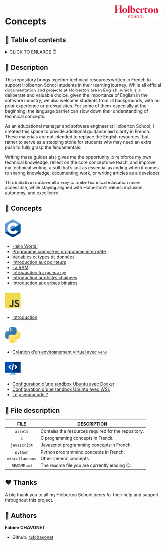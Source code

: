<img height="50px" align="right" src="https://raw.githubusercontent.com/fchavonet/fchavonet/main/assets/images/logo-holberton_school.png" alt="Holberton School logo">

# Concepts

## 🔖 Table of contents

<details>
    <summary>
          CLICK TO ENLARGE 😇
    </summary>
    📄 <a href="#description">Description</a>
    <br>
    📘 <a href="#concepts">Concepts</a>
    <br>
    📂 <a href="#files-description">Files description</a>
    <br>
    ♥️ <a href="#thanks">Thanks</a>
    <br>
    👷 <a href="#authors">Authors</a>
</details>

## 📄 <span id="description">Description</span>

This repository brings together technical resources written in French to support Holberton School students in their learning journey. While all official documentation and projects at Holberton are in English, which is a deliberate and valuable choice, given the importance of English in the software industry, we also welcome students from all backgrounds, with no prior experience or prerequisites. For some of them, especially at the beginning, the language barrier can slow down their understanding of technical concepts.

As an educational manager and software engineer at Holberton School, I created this space to provide additional guidance and clarity in French. These materials are not intended to replace the English resources, but rather to serve as a stepping stone for students who may need an extra push to fully grasp the fundamentals.

Writing these guides also gives me the opportunity to reinforce my own technical knowledge, reflect on the core concepts we teach, and improve my technical writing, a skill that’s just as essential as coding when it comes to sharing knowledge, documenting work, or writing articles as a developer.

This initiative is above all a way to make technical education more accessible, while staying aligned with Holberton's values: inclusion, autonomy, and excellence.

## 📘 <span id="concepts">Concepts</span>

### <img width="50px" src="https://raw.githubusercontent.com/fchavonet/fchavonet/main/assets/images/logo-c.png" alt="C logo">

- [Hello World!](./c/c-000-hello_world!.md)
- [Programme compilé vs programme interprété](./c/c-001-programme_compile_vs_programme_interprete.md)
- [Variables et types de données](./c/c-002-variables_et_types_de_données.md)
- [Introduction aux pointeurs](./c/c-003-introduction_aux_pointeurs.md)
- [La RAM](./c/c-004-la_ram.md)
- [Introduction à `argc` et `argv`](./c/c-005-introduction_a_argc_et_argv.md)
- [Introduction aux listes chaînées](./c/c-006-introduction_aux_listes_chainees.md)
- [Introduction aux arbres binaires](./c/c-007-introduction_aux_arbres_binaires.md)

### <img width="50px" src="https://raw.githubusercontent.com/fchavonet/fchavonet/main/assets/images/logo-javascript.png" alt="JavaScript logo">

- [Introduction](./javascript/000-introduction.md)

### <img width="50px" src="https://raw.githubusercontent.com/fchavonet/fchavonet/main/assets/images/logo-python.png" alt="Python logo">

- [Création d’un environnement virtuel avec `venv`](./python/python-000-creation_d_un_environnement_virtuel_avec_venv.md)

### <img width="50px" src="https://raw.githubusercontent.com/fchavonet/fchavonet/main/assets/images/logo-miscellaneous.png" alt="Miscellaneous logo">

- [Configuration d’une sandbox Ubuntu avec Docker](./miscellaneous/mac-001-configuration_d_une_sandbox_ubuntu_avec_docker.md)
- [Configuration d'une sandbox Ubuntu avec WSL](./miscellaneous/windows-001-configuration_d_une_sandbox_ubuntu_avec_wsl.md)
- [Le pseudocode ?](./miscellaneous/notion-001-pseudocode.md)

## 📂 <span id="files-description">File description</span>

| **FILE**        | **DESCRIPTION**                                     |
| :-------------: | --------------------------------------------------- |
| `assets`        | Contains the resources required for the repository. |
| `c`             | C programming concepts in French.                   | 
| `javascript`    | Javascript programming concepts in French.          |
| `python`        | Python programming concepts in French.              |
| `miscellaneous` | Other general concepts                              |
| `README.md`     | The readme file you are currently reading 😉.       |

## ♥️ <span id="thanks">Thanks</span>

A big thank you to all my Holberton School peers for their help and support throughout this project.

## 👷 <span id="authors">Authors</span>

**Fabien CHAVONET**
- Github: [@fchavonet](https://github.com/fchavonet)

